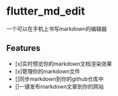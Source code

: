 # flutter_md_edit

一个可以在手机上书写markdown的编辑器

## Features

- [x]实时预览你的markdown文档渲染效果
- [x]管理你的markdown文件
- []同步markdown到你的github仓库中
- []一键发布markdown文章到你的网站

